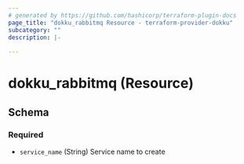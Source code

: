 ```yaml
---
# generated by https://github.com/hashicorp/terraform-plugin-docs
page_title: "dokku_rabbitmq Resource - terraform-provider-dokku"
subcategory: ""
description: |-
  
---
```


# dokku_rabbitmq (Resource)





<!-- schema generated by tfplugindocs -->
## Schema

### Required

- `service_name` (String) Service name to create
